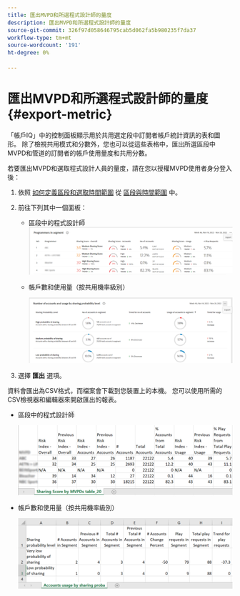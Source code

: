 ```yaml
---
title: 匯出MVPD和所選程式設計師的量度
description: 匯出MVPD和所選程式設計師的量度
source-git-commit: 326f97d058646795cab5d062fa5b980235f7da37
workflow-type: tm+mt
source-wordcount: '191'
ht-degree: 0%

---
```


# 匯出MVPD和所選程式設計師的量度 {#export-metric}

「帳戶IQ」中的控制面板顯示用於共用選定段中訂閱者帳戶統計資訊的表和圖形。 除了檢視共用模式和分數外，您也可以從這些表格中，匯出所選區段中MVPD和管道的訂閱者的帳戶使用量度和共用分數。

若要匯出MVPD和選取程式設計人員的量度，請在您以授權MVPD使用者身分登入後：

1. 依照 [如何定義區段和選取時間範圍](/help/AccountIQ/howto-select-segment-timeframe.md) 從 [區段與時間範圍](/help/AccountIQ/segments-timeframe.md) 中。

1. 前往下列其中一個面板：

   * 區段中的程式設計師
      ![](assets/prog-segment-export-option.png)

   * 帳戶數和使用量（按共用機率級別）

      ![](assets/progr-usage-panel-export.png)

1. 選擇 **匯出** 選項。

資料會匯出為CSV格式，而檔案會下載到您裝置上的本機。 您可以使用所需的CSV檢視器和編輯器來開啟匯出的報表。

* 區段中的程式設計師

   ![](assets/export-progr-in-seg.png)


* 帳戶數和使用量（按共用機率級別）

   ![](assets/export-acc-usage.png)
